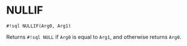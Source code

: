 # NULLIF


`#!sql NULLIF(Arg0, Arg1)`

Returns `#!sql NULL` if `Arg0` is equal to `Arg1`, and otherwise
returns `Arg0`.


